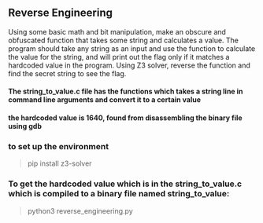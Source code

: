## Reverse Engineering
Using some basic math and bit manipulation, make an obscure and obfuscated function that takes some string and calculates a value. The program should take any string as an input and use the function to calculate the value for the string, and will print out the flag only if it matches a hardcoded value in the program.
Using Z3 solver, reverse the function and find the secret string to see the flag.

#### The string_to_value.c file has the functions which takes a string line in command line arguments and convert it to a certain value

#### the hardcoded value is 1640, found from disassembling the binary file using gdb

### to set up the environment
> pip install z3-solver

### To get the hardcoded value which is in the string_to_value.c which is compiled to a binary file named string_to_value:
> python3 reverse_engineering.py
